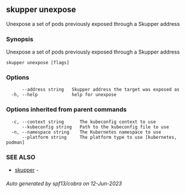 ## skupper unexpose

Unexpose a set of pods previously exposed through a Skupper address

### Synopsis

Unexpose a set of pods previously exposed through a Skupper address

```
skupper unexpose [flags]
```

### Options

```
      --address string   Skupper address the target was exposed as
  -h, --help             help for unexpose
```

### Options inherited from parent commands

```
  -c, --context string      The kubeconfig context to use
      --kubeconfig string   Path to the kubeconfig file to use
  -n, --namespace string    The Kubernetes namespace to use
      --platform string     The platform type to use [kubernetes, podman]
```

### SEE ALSO

* [skupper](skupper.md)	 - 

###### Auto generated by spf13/cobra on 12-Jun-2023
